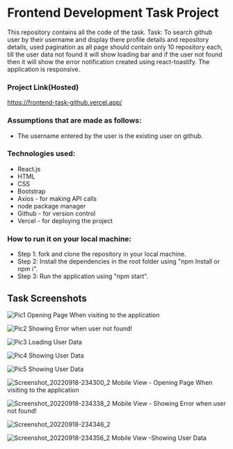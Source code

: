 # Frontend Development Task Project

This repository contains all the code of the task.
Task: To search github user by their username and display there profile details and repository details,  used pagination as all page should contain only 10 repository each, till the user data not found it will show loading bar and if the user not found then it will show the error notification created using react-toastify. The application is responsive.

### Project Link(Hosted)
https://frontend-task-github.vercel.app/

### Assumptions that are made as follows:
* The username entered by the user is the existing user on github.

### Technologies used:
* React.js
* HTML
* CSS
* Bootstrap
* Axios - for making API calls
* node package manager
* Github - for version control
* Vercel - for deploying the project

### How to run it on your local machine:
* Step 1: fork and clone the repository in your local machine.
* Step 2: Install the dependencies in the root folder using "npm Install or npm i".
* Step 3: Run the application using "npm start".

## Task Screenshots

![Pic1](https://user-images.githubusercontent.com/80885005/190854982-64374f0f-e1ee-49b8-9811-0a1761ed6a9b.png)
Opening Page When visiting to the application

![Pic2](https://user-images.githubusercontent.com/80885005/190854998-4f69b470-1160-434a-96f0-85145384171e.png)
Showing Error when user not found!

![Pic3](https://user-images.githubusercontent.com/80885005/190855026-8bcd3cea-6468-4244-8707-6a16692e3df1.png)
Loading User Data

![Pic4](https://user-images.githubusercontent.com/80885005/190855032-f71c6ef4-f28c-4011-a917-b0b3ebb83cc3.png)
Showing User Data

![Pic5](https://user-images.githubusercontent.com/80885005/190855044-ebf7005e-77ad-4a3c-bf9f-f668c424ff87.png)
Showing User Data

![Screenshot_20220918-234300_2](https://user-images.githubusercontent.com/80885005/190922363-f2613ff1-4fe1-42aa-82f6-5ebf33e8f0a1.png)
Mobile View - Opening Page When visiting to the application

![Screenshot_20220918-234338_2](https://user-images.githubusercontent.com/80885005/190922368-ae12b8bf-d90d-4a88-8fea-1470c7c39453.png)
Mobile View - Showing Error when user not found!

![Screenshot_20220918-234346_2](https://user-images.githubusercontent.com/80885005/190922387-84d129c5-e519-44bd-9bf7-d698c7e8937a.png)

![Screenshot_20220918-234356_2](https://user-images.githubusercontent.com/80885005/190922401-258a7d20-421d-4c69-9d32-e7cfddef0d3f.png)
Mobile View -Showing User Data
